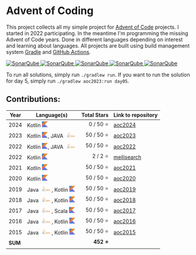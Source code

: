 # Advent of Coding

This project collects all my simple project for [Advent of Code](https://adventofcode.com/) projects. I started in 2022
participating. In the meantime I'm programming the missing Advent of Code years. Done in different languages depending
on interest and learning about languages. All projects are built using build management system 
[Gradle](https://gradle.org/) and [GitHub Actions](https://docs.github.com/actions).

[![SonarQube](https://sonarcloud.io/api/project_badges/measure?project=de.havox_design.aoc%3Aadvent_of_code&metric=alert_status "The current SonarQube analysis status")
![SonarQube](https://sonarcloud.io/api/project_badges/measure?project=de.havox_design.aoc%3Aadvent_of_code&metric=coverage "The current coverage")
![SonarQube](https://sonarcloud.io/api/project_badges/measure?project=de.havox_design.aoc%3Aadvent_of_code&metric=bugs "The current number of SonarQube bugs")
![SonarQube](https://sonarcloud.io/api/project_badges/measure?project=de.havox_design.aoc%3Aadvent_of_code&metric=vulnerabilities "The current number of SonarQube vulnerabilities")
![SonarQube](https://sonarcloud.io/api/project_badges/measure?project=de.havox_design.aoc%3Aadvent_of_code&metric=code_smells "The current number of SonarQube code smells")](https://sonarcloud.io/dashboard?id=de.havox_design.aoc:advent_of_code)

To run all solutions, simply run `./gradlew run`. If you want to run the solution for day 5, simply run
`./gradlew aoc2023:run day05`.

## Contributions:
| Year    | Language(s)                                                  | Total Stars | Link to repository                                                                 |
|---------|--------------------------------------------------------------|------------:|------------------------------------------------------------------------------------|
| 2024    | Kotlin ![Kotlin](img/kotlin.png)                             |    0 / 50 ⭐ | [aoc2024](https://github.com/Gentleman1983/advent-of-code/tree/main/aoc2024)       |
| 2023    | Kotlin ![Kotlin](img/kotlin.png), JAVA ![JAVA](img/java.png) |   50 / 50 ⭐ | [aoc2023](https://github.com/Gentleman1983/advent-of-code/tree/main/aoc2023)       |
| 2022    | Kotlin ![Kotlin](img/kotlin.png), JAVA ![JAVA](img/java.png) |   50 / 50 ⭐ | [aoc2022](https://github.com/Gentleman1983/advent-of-code/tree/main/aoc2022)       |
| 2022    | Kotlin ![Kotlin](img/kotlin.png)                             |     2 / 2 ⭐ | [meilisearch](https://github.com/Gentleman1983/advent-of-code/tree/main/meili2022) |
| 2021    | Kotlin ![Kotlin](img/kotlin.png)                             |   50 / 50 ⭐ | [aoc2021](https://github.com/Gentleman1983/aoc2021)                                |
| 2020    | Kotlin ![Kotlin](img/kotlin.png)                             |   50 / 50 ⭐ | [aoc2020](https://github.com/Gentleman1983/advent-of-code/tree/main/aoc2020)       |
| 2019    | Java ![Java](img/java.png), Kotlin ![Kotlin](img/kotlin.png) |   50 / 50 ⭐ | [aoc2019](https://github.com/Gentleman1983/advent-of-code/tree/main/aoc2019)       |
| 2018    | Java ![Java](img/java.png), Kotlin ![Kotlin](img/kotlin.png) |   50 / 50 ⭐ | [aoc2018](https://github.com/Gentleman1983/advent-of-code/tree/main/aoc2018)       |
| 2017    | Java ![Java](img/java.png), Scala ![Kotlin](img/kotlin.png)  |   50 / 50 ⭐ | [aoc2017](https://github.com/Gentleman1983/advent-of-code/tree/main/aoc2017)       |
| 2016    | Java ![Java](img/java.png), Kotlin ![Kotlin](img/kotlin.png) |   50 / 50 ⭐ | [aoc2016](https://github.com/Gentleman1983/advent-of-code/tree/main/aoc2016)       |
| 2015    | Java ![Java](img/java.png), Kotlin ![Kotlin](img/kotlin.png) |   50 / 50 ⭐ | [aoc2015](https://github.com/Gentleman1983/advent-of-code/tree/main/aoc2015)       |
| **SUM** |                                                              |   **452 ⭐** |                                                                                    |

